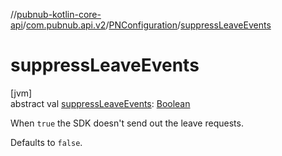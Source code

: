 //[pubnub-kotlin-core-api](../../../index.md)/[com.pubnub.api.v2](../index.md)/[PNConfiguration](index.md)/[suppressLeaveEvents](suppress-leave-events.md)

# suppressLeaveEvents

[jvm]\
abstract val [suppressLeaveEvents](suppress-leave-events.md): [Boolean](https://kotlinlang.org/api/latest/jvm/stdlib/kotlin/-boolean/index.html)

When `true` the SDK doesn't send out the leave requests.

Defaults to `false`.
